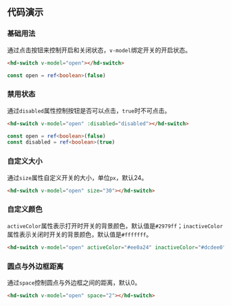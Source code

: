 
## 代码演示
### 基础用法
通过点击按钮来控制开启和关闭状态，`v-model`绑定开关的开启状态。
``` html
<hd-switch v-model="open"></hd-switch>
```
``` ts
const open = ref<boolean>(false)
```

### 禁用状态

通过`disabled`属性控制按钮是否可以点击，`true`时不可点击。
``` html
<hd-switch v-model="open" :disabled="disabled"></hd-switch>
```

``` ts
const open = ref<boolean>(false)
const disabled = ref<boolean>(true)
```

### 自定义大小

通过`size`属性自定义开关的大小，单位`px`，默认24。

``` html
<hd-switch v-model="open" size="30"></hd-switch>
```

### 自定义颜色

`activeColor`属性表示打开时开关的背景颜色，默认值是`#2979ff`；`inactiveColor`属性表示关闭时开关的背景颜色，默认值是`#fffffff`。

``` html
<hd-switch v-model="open" activeColor="#ee0a24" inactiveColor="#dcdee0"></hd-switch>
```

### 圆点与外边框距离

通过`space`控制圆点与外边框之间的距离，默认0。

``` html
<hd-switch v-model="open" space="2"></hd-switch>
```
